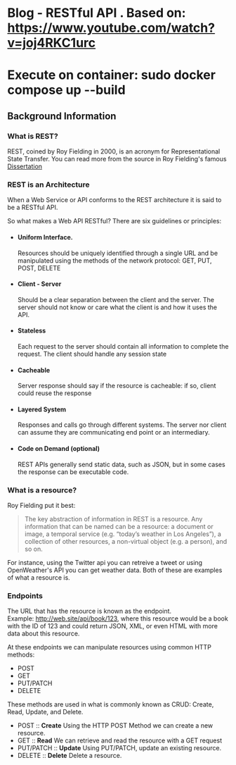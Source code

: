 # Blog - RESTful API . Based on: https://www.youtube.com/watch?v=joj4RKC1urc
# Execute on container: sudo docker compose up --build

## Background Information
### What is REST?

REST, coined by Roy Fielding in 2000, is an acronym for Representational State Transfer. You can read more from the source in Roy Fielding's famous [Dissertation](https://www.ics.uci.edu/~fielding/pubs/dissertation/fielding_dissertation.pdf)

### REST is an Architecture

When a Web Service or API conforms to the REST architecture it is said to be a RESTful API.

So what makes a Web API RESTful?  There are six guidelines or principles:

- #### Uniform Interface.
    Resources should be uniquely identified through a single URL and be manipulated using the methods of the network protocol: GET, PUT, POST, DELETE
- #### Client - Server
    Should be a clear separation between the client and the server.  The server should not know or care what the client is and how it uses the API.
- #### Stateless
    Each request to the server should contain all information to complete the request.  The client should handle any session state
- #### Cacheable
    Server response should say if the resource is cacheable: if so, client could reuse the response
- #### Layered System
    Responses and calls go through different systems.  The server nor client can assume they are communicating end point or an intermediary.
- #### Code on Demand (optional)
    REST APIs generally send static data, such as JSON, but in some cases the response can be executable code.

### What is a resource?

Roy Fielding put it best:
> The  key  abstraction  of  information  in  REST  is  a  resource.  Any information  that  can  be named can be a resource: a document or image, a temporal service (e.g. “today’s weather in Los Angeles”), a collection of other resources, a non-virtual object (e.g. a person), and so  on.

For instance, using the Twitter api you can retreive a tweet or using OpenWeather's API you can get weather data.  Both of these are examples of what a resource is.

### Endpoints

The URL that has the resource is known as the endpoint.  
Example: http://web.site/api/book/123, where this resource would be a book with the ID of 123 and could return JSON, XML, or even HTML with more data about this resource.

At these endpoints we can manipulate resources using common HTTP methods:
- POST
- GET
- PUT/PATCH
- DELETE

These methods are used in what is commonly known as CRUD: Create, Read, Update, and Delete.
- POST :: **Create**  Using the HTTP POST Method we can create a new resource.
- GET :: **Read** We can retrieve and read the resource with a GET request
- PUT/PATCH :: **Update**  Using PUT/PATCH, update an existing resource.
- DELETE :: **Delete**  Delete a resource.
